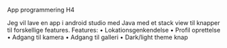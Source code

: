 App programmering H4

Jeg vil lave en app i android studio med Java med et stack view til knapper til forskellige features.
Features:
•	Lokationsgenkendelse
•	Profil oprettelse
•	Adgang til kamera
•	Adgang til galleri
•	Dark/light theme knap
